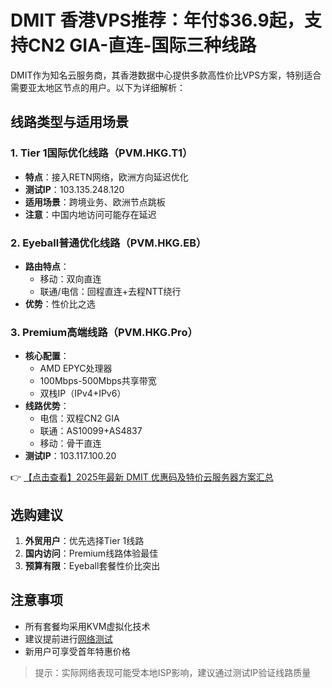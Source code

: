 # DMIT 香港VPS推荐：年付$36.9起，支持CN2 GIA-直连-国际三种线路

DMIT作为知名云服务商，其香港数据中心提供多款高性价比VPS方案，特别适合需要亚太地区节点的用户。以下为详细解析：

## 线路类型与适用场景

### 1. Tier 1国际优化线路（PVM.HKG.T1）
- **特点**：接入RETN网络，欧洲方向延迟优化
- **测试IP**：103.135.248.120
- **适用场景**：跨境业务、欧洲节点跳板
- **注意**：中国内地访问可能存在延迟

### 2. Eyeball普通优化线路（PVM.HKG.EB）
- **路由特点**：
  - 移动：双向直连
  - 联通/电信：回程直连+去程NTT绕行
- **优势**：性价比之选

### 3. Premium高端线路（PVM.HKG.Pro）
- **核心配置**：
  - AMD EPYC处理器
  - 100Mbps-500Mbps共享带宽
  - 双栈IP（IPv4+IPv6）
- **线路优势**：
  - 电信：双程CN2 GIA
  - 联通：AS10099+AS4837
  - 移动：骨干直连
- **测试IP**：103.117.100.20

👉 [【点击查看】2025年最新 DMIT 优惠码及特价云服务器方案汇总](https://bit.ly/dmit_coupon)

## 选购建议
1. **外贸用户**：优先选择Tier 1线路
2. **国内访问**：Premium线路体验最佳
3. **预算有限**：Eyeball套餐性价比突出

## 注意事项
- 所有套餐均采用KVM虚拟化技术
- 建议提前进行[网络测试](https://bit.ly/dmit_coupon)
- 新用户可享受首年特惠价格

> 提示：实际网络表现可能受本地ISP影响，建议通过测试IP验证线路质量